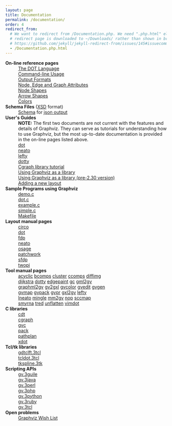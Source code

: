 ```yaml
---
layout: page
title: Documentation
permalink: /documentation/
order: 4
redirect_from:
  # We want to redirect from /Documentation.php. We need ".php.html" else the
  # redirect page is downloaded to ~/Downloads/ rather than shown in browser. See:
  # https://github.com/jekyll/jekyll-redirect-from/issues/145#issuecomment-392277818
  - /Documentation.php.html
---
```


<dl>
<dt><b>On-line reference pages</b></dt>
<dd><a href="/doc/info/lang.html">The DOT Language</a></dd>
<dd><a href="/doc/info/command.html">Command-line Usage</a></dd>
<dd><a href="/doc/info/output.html">Output Formats</a></dd>
<dd><a href="/doc/info/attrs.html">Node, Edge and Graph Attributes</a></dd>
<dd><a href="/doc/info/shapes.html">Node Shapes</a></dd>
<dd><a href="/doc/info/arrows.html">Arrow Shapes</a></dd>
<dd><a href="/doc/info/colors.html">Colors</a></dd>

<dt><b>Schema Files</b> (<a href="http://www.w3.org/XML/Schema">XSD</a> format)</dt>
<dd><a href="/doc/info/graphviz_json_schema.json">Schema</a> for <a href="/doc/info/output.html#d:json">json output</a></dd>

<dt><b>User's Guides</b> 
<dd><b>NOTE:</b> The first two documents are not current with the features
and details of Graphviz. They can serve as tutorials for understanding how
to use Graphviz, but the most up-to-date documentation is provided in the
on-line pages listed above.</dd>
<dd><a href="/pdf/dotguide.pdf">dot</a></dd>
<dd><a href="/pdf/neatoguide.pdf">neato</a></dd>
<dd><a href="/pdf/leftyguide.pdf">lefty</a></dd>
<dd><a href="/pdf/dottyguide.pdf">dotty</a></dd>
<dd><a href="/pdf/cgraph.pdf">Cgraph library tutorial</a></dd>
<dd><a href="/pdf/libguide.pdf">Using Graphviz as a library</a></dd>
<dd><a href="/pdf/oldlibguide.pdf">Using Graphviz as a library (pre-2.30 version)</a></dd>
<dd><a href="/doc/addingLayout.txt">Adding a new layout</a></dd>

<dt><b>Sample Programs using Graphviz</b> 
<dd><a href="/dot.demo/demo.c">demo.c</a></dd>
<dd><a href="/dot.demo/dot.c">dot.c</a></dd>
<dd><a href="/dot.demo/example.c">example.c</a></dd>
<dd><a href="/dot.demo/simple.c">simple.c</a></dd>
<dd><a href="/dot.demo/Makefile">Makefile</a></dd>

<dt><b>Layout manual pages</b> 
<dd><a target="_blank" href="/pdf/dot.1.pdf">circo</a>
<dd><a target="_blank" href="/pdf/dot.1.pdf">dot</a>
<dd><a target="_blank" href="/pdf/dot.1.pdf">fdp</a>
<dd><a target="_blank" href="/pdf/dot.1.pdf">neato</a>
<dd><a target="_blank" href="/pdf/osage.1.pdf">osage</a>
<dd><a target="_blank" href="/pdf/patchwork.1.pdf">patchwork</a>
<dd><a target="_blank" href="/pdf/dot.1.pdf">sfdp</a>
<dd><a target="_blank" href="/pdf/dot.1.pdf">twopi</a>

<dt><b>Tool manual pages</b> 
<dd> <a target="_blank" href="/pdf/acyclic.1.pdf">acyclic</a>
<a target="_blank" href="/pdf/bcomps.1.pdf">bcomps</a>
<a target="_blank" href="/pdf/cluster.1.pdf">cluster</a>
<a target="_blank" href="/pdf/ccomps.1.pdf">ccomps</a>
<a target="_blank" href="/pdf/diffimg.1.pdf">diffimg</a>
<dd>
<a target="_blank" href="/pdf/dijkstra.1.pdf">dijkstra</a>
<a target="_blank" href="/pdf/dotty.1.pdf">dotty</a>
<a target="_blank" href="/pdf/edgepaint.1.pdf">edgepaint</a>
<a target="_blank" href="/pdf/gc.1.pdf">gc</a>
<a target="_blank" href="/pdf/gml2gv.1.pdf">gml2gv</a> 
<dd>
<a target="_blank" href="/pdf/graphml2gv.1.pdf">graphml2gv</a> 
<a target="_blank" href="/pdf/gxl2gv.1.pdf">gv2gxl</a>
<a target="_blank" href="/pdf/gvcolor.1.pdf">gvcolor</a>
<a target="_blank" href="/pdf/gvedit.1.pdf">gvedit</a>
<a target="_blank" href="/pdf/gvgen.1.pdf">gvgen</a>
<dd>
<a target="_blank" href="/pdf/gvmap.1.pdf">gvmap</a>
<a target="_blank" href="/pdf/gvpack.1.pdf">gvpack</a>
<a target="_blank" href="/pdf/gvpr.1.pdf">gvpr</a>
<a target="_blank" href="/pdf/gxl2gv.1.pdf">gxl2gv</a> 
<a target="_blank" href="/pdf/lefty.1.pdf">lefty</a>
<dd>
<a target="_blank" href="/pdf/lneato.1.pdf">lneato</a> 
<a target="_blank" href="/pdf/mingle.1.pdf">mingle</a>
<a target="_blank" href="/pdf/mm2gv.1.pdf">mm2gv</a>
<a target="_blank" href="/pdf/nop.1.pdf">nop</a>
<a target="_blank" href="/pdf/sccmap.1.pdf">sccmap</a>
<dd>
<a target="_blank" href="/pdf/smyrna.1.pdf">smyrna</a>
<a target="_blank" href="/pdf/tred.1.pdf">tred</a>
<a target="_blank" href="/pdf/unflatten.1.pdf">unflatten</a>
<a target="_blank" href="/pdf/vimdot.1.pdf">vimdot</a>

<dt><b>C libraries</b> 
<dd><a href="/pdf/cdt.3.pdf" target="_blank">cdt</a>
<dd><a href="/pdf/cgraph.3.pdf" target="_blank">cgraph</a>
<dd><a href="/pdf/gvc.3.pdf" target="_blank">gvc</a>
<dd><a href="/pdf/pack.3.pdf" target="_blank">pack</a>
<dd><a href="/pdf/pathplan.3.pdf" target="_blank">pathplan</a>
<dd><a href="/pdf/xdot.3.pdf" target="_blank">xdot</a>

<dt><b>Tcl/tk libraries</b> 
<dd><a target="_blank" href="/pdf/gdtclft.3tcl.pdf">gdtclft.3tcl</a>
<dd><a target="_blank" href="/pdf/tcldot.3tcl.pdf">tcldot.3tcl</a>
<dd><a target="_blank" href="/pdf/tkspline.3tk.pdf">tkspline.3tk</a>

<dt><b>Scripting APIs</b> 
<dd><a target="_blank" href="/pdf/gv.3guile.pdf">gv.3guile</a>
<dd><a target="_blank" href="/pdf/gv.3java.pdf">gv.3java</a>
<dd><a target="_blank" href="/pdf/gv.3perl.pdf">gv.3perl</a>
<dd><a target="_blank" href="/pdf/gv.3php.pdf">gv.3php</a>
<dd><a target="_blank" href="/pdf/gv.3python.pdf">gv.3python</a>
<dd><a target="_blank" href="/pdf/gv.3ruby.pdf">gv.3ruby</a>
<dd><a target="_blank" href="/pdf/gv.3tcl.pdf">gv.3tcl</a>

<dt><b>Open problems</b> 
<dd><a target="_blank" href="/doc/todo.html">Graphviz Wish List</a>
